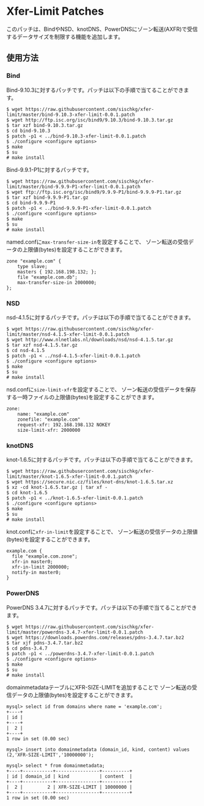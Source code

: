 # Xfer-Limit Patches

このパッチは、BindやNSD、knotDNS、PowerDNSにゾーン転送(AXFR)で受信するデータサイズを制限する機能を追加します。

## 使用方法

### Bind

Bind-9.10.3に対するパッチです。パッチは以下の手順で当てることができます。

    $ wget https://raw.githubusercontent.com/sischkg/xfer-limit/master/bind-9.10.3-xfer-limit-0.0.1.patch
    $ wget http://ftp.isc.org/isc/bind9/9.10.3/bind-9.10.3.tar.gz
    $ tar xzf bind-9.10.3.tar.gz
    $ cd bind-9.10.3
    $ patch -p1 < ../bind-9.10.3-xfer-limit-0.0.1.patch
    $ ./configure <configure options>
    $ make
    $ su
    # make install

Bind-9.9.1-P1に対するパッチです。

    $ wget https://raw.githubusercontent.com/sischkg/xfer-limit/master/bind-9.9.9-P1-xfer-limit-0.0.1.patch
    $ wget ftp://ftp.isc.org/isc/bind9/9.9.9-P1/bind-9.9.9-P1.tar.gz
    $ tar xzf bind-9.9.9-P1.tar.gz
    $ cd bind-9.9.9-P1
    $ patch -p1 < ../bind-9.9.9-P1-xfer-limit-0.0.1.patch
    $ ./configure <configure options>
    $ make
    $ su
    # make install

named.confに`max-transfer-size-in`を設定することで、
ゾーン転送の受信データの上限値(bytes)を設定することができます。

    zone "example.com" {
        type slave;
        masters { 192.168.198.132; };
        file "example.com.db";
        max-transfer-size-in 2000000;
    };

### NSD

nsd-4.1.5に対するパッチです。パッチは以下の手順で当てることができます。

    $ wget https://raw.githubusercontent.com/sischkg/xfer-limit/master/nsd-4.1.5-xfer-limit-0.0.1.patch
    $ wget http://www.nlnetlabs.nl/downloads/nsd/nsd-4.1.5.tar.gz
    $ tar xzf nsd-4.1.5.tar.gz
    $ cd nsd-4.1.5
    $ patch -p1 < ../nsd-4.1.5-xfer-limit-0.0.1.patch
    $ ./configure <configure options>
    $ make
    $ su
    # make install

nsd.confに`size-limit-xfr`を設定することで、
ゾーン転送の受信データを保存する一時ファイルの上限値(bytes)を設定することができます。

    zone:
        name: "example.com"
        zonefile: "example.com"
        request-xfr: 192.168.198.132 NOKEY
        size-limit-xfr: 2000000

### knotDNS

knot-1.6.5に対するパッチです。パッチは以下の手順で当てることができます。

    $ wget https://raw.githubusercontent.com/sischkg/xfer-limit/master/knot-1.6.5-xfer-limit-0.0.1.patch
    $ wget https://secure.nic.cz/files/knot-dns/knot-1.6.5.tar.xz
    $ xz -cd knot-1.6.5.tar.gz | tar xf -
    $ cd knot-1.6.5
    $ patch -p1 < ../knot-1.6.5-xfer-limit-0.0.1.patch
    $ ./configure <configure options>
    $ make
    $ su
    # make install

knot.confに`xfr-in-limit`を設定することで、
ゾーン転送の受信データの上限値(bytes)を設定することができます。

    example.com {
      file "example.com.zone";
      xfr-in master0;
      xfr-in-limit 2000000;
      notify-in master0;
    }


### PowerDNS

PowerDNS 3.4.7に対するパッチです。パッチは以下の手順で当てることができます。

    $ wget https://raw.githubusercontent.com/sischkg/xfer-limit/master/powerdns-3.4.7-xfer-limit-0.0.1.patch
    $ wget https://downloads.powerdns.com/releases/pdns-3.4.7.tar.bz2
    $ tar xjf pdns-3.4.7.tar.bz2
    $ cd pdns-3.4.7
    $ patch -p1 < ../powerdns-3.4.7-xfer-limit-0.0.1.patch
    $ ./configure <configure options>
    $ make
    $ su
    # make install

domainmetadataテーブルにXFR-SIZE-LIMITを追加することで
ゾーン転送の受信データの上限値(bytes)を設定することができます。

    mysql> select id from domains where name = 'example.com';
    +----+
    | id |
    +----+
    |  2 |
    +----+
    1 row in set (0.00 sec)
    
    mysql> insert into domainmetadata (domain_id, kind, content) values (2,'XFR-SIZE-LIMIT','10000000');

    mysql> select * from domainmetadata;
    +----+-----------+----------------+----------+
    | id | domain_id | kind           | content  |
    +----+-----------+----------------+----------+
    |  2 |         2 | XFR-SIZE-LIMIT | 10000000 |
    +----+-----------+----------------+----------+
    1 row in set (0.00 sec)

